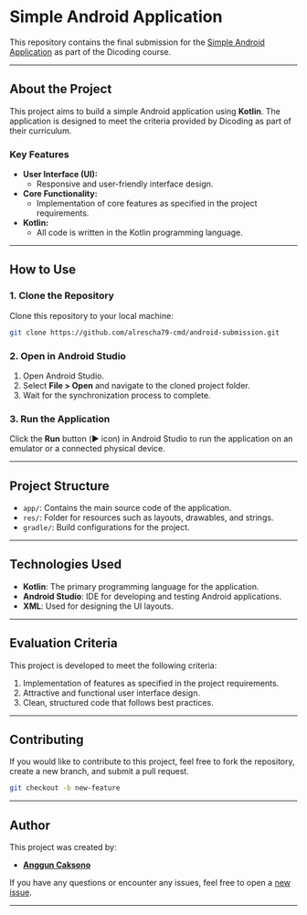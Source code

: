 # **Simple Android Application**

This repository contains the final submission for the [Simple Android Application](https://www.dicoding.com/academies/51-belajar-membuat-aplikasi-android-untuk-pemula) as part of the Dicoding course.

---

## **About the Project**
This project aims to build a simple Android application using **Kotlin**. The application is designed to meet the criteria provided by Dicoding as part of their curriculum.

### **Key Features**
- **User Interface (UI):**
  - Responsive and user-friendly interface design.
- **Core Functionality:**
  - Implementation of core features as specified in the project requirements.
- **Kotlin:**
  - All code is written in the Kotlin programming language.

---

## **How to Use**

### **1. Clone the Repository**
Clone this repository to your local machine:
```bash
git clone https://github.com/alrescha79-cmd/android-submission.git
```

### **2. Open in Android Studio**
1. Open Android Studio.
2. Select **File > Open** and navigate to the cloned project folder.
3. Wait for the synchronization process to complete.

### **3. Run the Application**
Click the **Run** button (▶️ icon) in Android Studio to run the application on an emulator or a connected physical device.

---

## **Project Structure**

- `app/`: Contains the main source code of the application.
- `res/`: Folder for resources such as layouts, drawables, and strings.
- `gradle/`: Build configurations for the project.

---

## **Technologies Used**
- **Kotlin**: The primary programming language for the application.
- **Android Studio**: IDE for developing and testing Android applications.
- **XML**: Used for designing the UI layouts.

---

## **Evaluation Criteria**
This project is developed to meet the following criteria:
1. Implementation of features as specified in the project requirements.
2. Attractive and functional user interface design.
3. Clean, structured code that follows best practices.

---

## **Contributing**
If you would like to contribute to this project, feel free to fork the repository, create a new branch, and submit a pull request.
```bash
git checkout -b new-feature
```

---

## **Author**
This project was created by:
- **[Anggun Caksono](https://github.com/alrescha79-cmd)**

If you have any questions or encounter any issues, feel free to open a [new issue](https://github.com/alrescha79-cmd/android-submission/issues).

---
